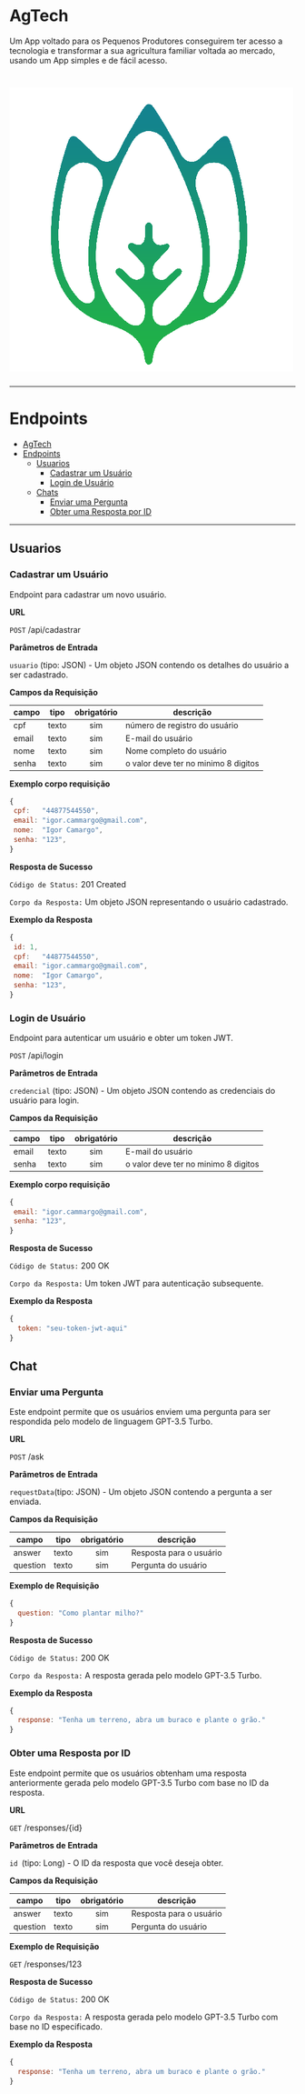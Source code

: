 # AgTech
Um App voltado para os Pequenos Produtores conseguirem ter acesso a tecnologia e transformar a sua agricultura familiar voltada ao mercado, usando um App simples e de fácil acesso.

<h1>
    <img src="./img/logo 500 sf.png"/>
</h1>

---

# Endpoints

- [AgTech](#agtech)
- [Endpoints](#endpoints)
    - [Usuarios](#usuarios)
        - [Cadastrar um Usuário](#cadastrar-usuarios)
        - [Login de Usuário](#listar-usuario)
    - [Chats](#chats)
        - [Enviar uma Pergunta](#enviar-pergunta)
        - [Obter uma Resposta por ID](#obter-resposta)
    
---

## Usuarios

### Cadastrar um Usuário

Endpoint para cadastrar um novo usuário.

**URL**

`POST` /api/cadastrar

**Parâmetros de Entrada**

`usuario` (tipo: JSON) - Um objeto JSON contendo os detalhes do usuário a ser cadastrado.

**Campos da Requisição**

|   campo  | tipo  | obrigatório | descrição                            |
| -------- | ----- | :---------: | ------------------------------------ |
| cpf      | texto |     sim     | número de registro do usuário        |
| email    | texto |     sim     | E-mail do usuário                    |
| nome     | texto |     sim     | Nome completo do usuário             |
| senha    | texto |     sim     | o valor deve ter no minimo 8 digitos |

**Exemplo corpo requisição**

```js
{
 cpf:   "44877544550",
 email: "igor.cammargo@gmail.com",
 nome:  "Igor Camargo",
 senha: "123",
}
```

**Resposta de Sucesso**

`Código de Status:` 201 Created

`Corpo da Resposta:` Um objeto JSON representando o usuário cadastrado.

**Exemplo da Resposta**

```js
{
 id: 1,
 cpf:   "44877544550",
 email: "igor.cammargo@gmail.com",
 nome:  "Igor Camargo",
 senha: "123",
}
```

### Login de Usuário

Endpoint para autenticar um usuário e obter um token JWT.

`POST` /api/login

**Parâmetros de Entrada**

`credencial` (tipo: JSON) - Um objeto JSON contendo as credenciais do usuário para login.

**Campos da Requisição**

|   campo  | tipo  | obrigatório | descrição                            |
| -------- | ----- | :---------: | ------------------------------------ |
| email    | texto |     sim     | E-mail do usuário                    |
| senha    | texto |     sim     | o valor deve ter no minimo 8 digitos |

**Exemplo corpo requisição**

```js
{
 email: "igor.cammargo@gmail.com",
 senha: "123",
}
```

**Resposta de Sucesso**

`Código de Status:` 200 OK

`Corpo da Resposta:` Um token JWT para autenticação subsequente.

**Exemplo da Resposta**

```js
{
  token: "seu-token-jwt-aqui"
}
```

## Chat

### Enviar uma Pergunta

Este endpoint permite que os usuários enviem uma pergunta para ser respondida pelo modelo de linguagem GPT-3.5 Turbo.

**URL**

`POST` /ask

**Parâmetros de Entrada**

`requestData`(tipo: JSON) - Um objeto JSON contendo a pergunta a ser enviada.

**Campos da Requisição**

|   campo  | tipo  | obrigatório | descrição                            |
| -------- | ----- | :---------: | ------------------------------------ |
| answer   | texto |     sim     | Resposta para o  usuário             |
| question | texto |     sim     | Pergunta do usuário                  |

**Exemplo de Requisição**

```js
{
  question: "Como plantar milho?"
}
```

**Resposta de Sucesso**

`Código de Status:` 200 OK

`Corpo da Resposta:` A resposta gerada pelo modelo GPT-3.5 Turbo.

**Exemplo da Resposta**

```js
{
  response: "Tenha um terreno, abra um buraco e plante o grão."
}
```

### Obter uma Resposta por ID

Este endpoint permite que os usuários obtenham uma resposta anteriormente gerada pelo modelo GPT-3.5 Turbo com base no ID da resposta.

**URL**

`GET` /responses/{id}

**Parâmetros de Entrada**

`id `(tipo: Long) - O ID da resposta que você deseja obter.

**Campos da Requisição**

|   campo  | tipo  | obrigatório | descrição                            |
| -------- | ----- | :---------: | ------------------------------------ |
| answer   | texto |     sim     | Resposta para o  usuário             |
| question | texto |     sim     | Pergunta do usuário                  |

**Exemplo de Requisição**

`GET` /responses/123

**Resposta de Sucesso**

`Código de Status:` 200 OK

`Corpo da Resposta:` A resposta gerada pelo modelo GPT-3.5 Turbo com base no ID especificado.

**Exemplo da Resposta**

```js
{
  response: "Tenha um terreno, abra um buraco e plante o grão."
}
```









